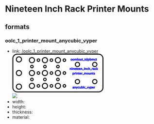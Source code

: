 # Nineteen Inch Rack Printer Mounts


## formats

### oolc_1_printer_mount_anycubic_vyper
* link: [/oolc_1_printer_mount_anycubic_vyper](oolc_1_printer_mount_anycubic_vyper)  
![](oolc_1_printer_mount_anycubic_vyper/working_300.png)  
![](oolc_1_printer_mount_anycubic_vyper/image_300.jpg)  
* width:   
* height:   
* thickness:   
* material:   
 
